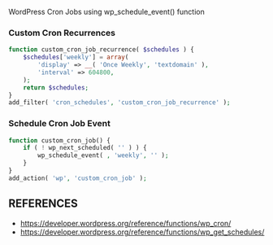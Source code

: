 WordPress Cron Jobs using wp_schedule_event() function



### Custom Cron Recurrences


```php
function custom_cron_job_recurrence( $schedules ) {
	$schedules['weekly'] = array(
		'display' => __( 'Once Weekly', 'textdomain' ),
		'interval' => 604800,
	);
	return $schedules;
}
add_filter( 'cron_schedules', 'custom_cron_job_recurrence' );
```

### Schedule Cron Job Event

```php
function custom_cron_job() {
	if ( ! wp_next_scheduled( '' ) ) {
		wp_schedule_event( , 'weekly', '' );
	}
}
add_action( 'wp', 'custom_cron_job' );
```





## REFERENCES

- https://developer.wordpress.org/reference/functions/wp_cron/
- https://developer.wordpress.org/reference/functions/wp_get_schedules/

